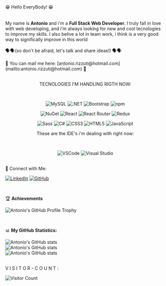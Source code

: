 
<div> 😁 Hello EveryBody! 😁</div>
  <br>
  <br>
 <div> My name is <strong>Antonio </strong> and i'm a <strong>Full Stack Web Developer.</strong> I truly fall in love with web developing, and i'm always looking for new and cool tecnologies to improve my skills. I also belive a lot in team work, i think is a very good way to significally improve in this world  </div>
<br>
🗣️🗣️(so don't be afraid, let's talk and share ideas!) 🗣️🗣️ 
<br> 
<br>
📩 You can mail me here: [antonio.rizzuti@hotmail.com](mailto:antonio.rizzuti@hotmail.com)  📩
<br>
<br>



<p align="center">
  TECNOLOGIES I'M HANDLING RIGTH NOW:
</p>
<br>
<p align="center">
  <img src="https://img.shields.io/badge/MySQL-005C84?style=for-the-badge&logo=mysql&logoColor=white" alt="MySQL" />
  <img src="https://img.shields.io/badge/.NET-512BD4?style=for-the-badge&logo=dotnet&logoColor=white" alt=".NET" />
  <img src="https://img.shields.io/badge/Bootstrap-563D7C?style=for-the-badge&logo=bootstrap&logoColor=white" alt="Bootstrap" />
  <img src="https://img.shields.io/badge/npm-CB3837?style=for-the-badge&logo=npm&logoColor=white" alt="npm" />
</p>
<p align="center"><img src="https://img.shields.io/badge/NuGet-004880?style=for-the-badge&logo=nuget&logoColor=white" alt="NuGet" />
<img src="https://img.shields.io/badge/React-20232A?style=for-the-badge&logo=react&logoColor=61DAFB" alt="React" />
<img src="https://img.shields.io/badge/React_Router-CA4245?style=for-the-badge&logo=react-router&logoColor=white" alt="React Router" />
<img src="https://img.shields.io/badge/Redux-593D88?style=for-the-badge&logo=redux&logoColor=white" alt="Redux" /></p>

<p align="center"><img src="https://img.shields.io/badge/Sass-CC6699?style=for-the-badge&logo=sass&logoColor=white" alt="Sass" />
<img src="https://img.shields.io/badge/C%23-239120?style=for-the-badge&logo=csharp&logoColor=white" alt="C#" />
<img src="https://img.shields.io/badge/CSS3-1572B6?style=for-the-badge&logo=css3&logoColor=white" alt="CSS3" />
<img src="https://img.shields.io/badge/HTML5-E34F26?style=for-the-badge&logo=html5&logoColor=white" alt="HTML5" />
<img src="https://img.shields.io/badge/JavaScript-323330?style=for-the-badge&logo=javascript&logoColor=F7DF1E" alt="JavaScript" /></p>


<p align="center">These are the IDE's i'm dealing with right now:</p>  
<br>
<p align="center">
  <img src="https://img.shields.io/badge/VSCode-0078D4?style=for-the-badge&logo=visual%20studio%20code&logoColor=white" alt="VSCode" />
<img src="https://img.shields.io/badge/Visual_Studio-5C2D91?style=for-the-badge&logo=visual%20studio&logoColor=white" alt="Visual Studio" />
</p>


<br>
🤝 Connect with Me:

[![LinkedIn](https://img.shields.io/badge/-LinkedIn-0077B5?style=flat-square&logo=linkedin&logoColor=white)](https://www.linkedin.com/in/antonio-rizzuti/)
[![GitHub](https://img.shields.io/badge/-GitHub-181717?style=flat-square&logo=github&logoColor=white)](https://github.com/antonio-bit-1109)

<br>

🏆 **Achievements**

![Antonio's GitHub Profile Trophy](https://github-profile-trophy.vercel.app/?username=antonio-bit-1109&theme=matrix)

<br>

📊 **My GitHub Statistics:**

![Antonio's GitHub stats](https://github-readme-stats.vercel.app/api?username=antonio-bit-1109&show_icons=true&theme=radical&hide_border=true&bg_color=000000&text_color=FFFFFF&icon_color=00FF00&title_color=00FF00) <br>
![Antonio's GitHub stats](https://github-readme-streak-stats.herokuapp.com/?user=antonio-bit-1109&theme=radical&hide_border=true&background=000000&ring=00FF00&fire=00FF00&currStreakLabel=FFFFFF&sideNums=00FF00&currStreakNum=00FF00&sideLabels=00FF00&dates=FFFFFF)<br>
![Antonio's GitHub stats](https://github-readme-stats.vercel.app/api/top-langs/?username=antonio-bit-1109&hide=c%23,powershell,Mathematica,Ruby,Objective-C,Objective-C%2b%2b,Cuda&title_color=00FF00&text_color=FFFFFF&icon_color=00FF00&bg_color=000000&langs_count=8&border_color=00FF00&hide_border=true&size_weight=1&count_weight=1)

<br>
V I S I T O R - C O U N T :

![Visitor Count](https://profile-counter.glitch.me/antonio-bit-1109/count.svg)
<br>
